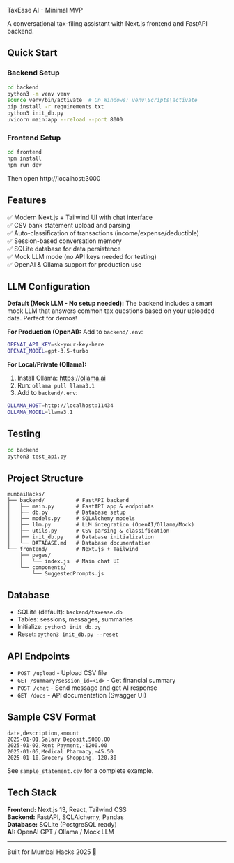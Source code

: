 TaxEase AI - Minimal MVP

A conversational tax-filing assistant with Next.js frontend and FastAPI backend.

## Quick Start

### Backend Setup

```bash
cd backend
python3 -m venv venv
source venv/bin/activate  # On Windows: venv\Scripts\activate
pip install -r requirements.txt
python3 init_db.py
uvicorn main:app --reload --port 8000
```

### Frontend Setup

```bash
cd frontend
npm install
npm run dev
```

Then open http://localhost:3000

## Features

✅ Modern Next.js + Tailwind UI with chat interface  
✅ CSV bank statement upload and parsing  
✅ Auto-classification of transactions (income/expense/deductible)  
✅ Session-based conversation memory  
✅ SQLite database for data persistence  
✅ Mock LLM mode (no API keys needed for testing)  
✅ OpenAI & Ollama support for production use  

## LLM Configuration

**Default (Mock LLM - No setup needed):**
The backend includes a smart mock LLM that answers common tax questions based on your uploaded data. Perfect for demos!

**For Production (OpenAI):**
Add to `backend/.env`:
```bash
OPENAI_API_KEY=sk-your-key-here
OPENAI_MODEL=gpt-3.5-turbo
```

**For Local/Private (Ollama):**
1. Install Ollama: https://ollama.ai
2. Run: `ollama pull llama3.1`
3. Add to `backend/.env`:
```bash
OLLAMA_HOST=http://localhost:11434
OLLAMA_MODEL=llama3.1
```

## Testing

```bash
cd backend
python3 test_api.py
```

## Project Structure

```
mumbaiHacks/
├── backend/          # FastAPI backend
│   ├── main.py       # FastAPI app & endpoints
│   ├── db.py         # Database setup
│   ├── models.py     # SQLAlchemy models
│   ├── llm.py        # LLM integration (OpenAI/Ollama/Mock)
│   ├── utils.py      # CSV parsing & classification
│   ├── init_db.py    # Database initialization
│   └── DATABASE.md   # Database documentation
└── frontend/         # Next.js + Tailwind
    ├── pages/
    │   └── index.js  # Main chat UI
    └── components/
        └── SuggestedPrompts.js
```

## Database

- SQLite (default): `backend/taxease.db`
- Tables: sessions, messages, summaries
- Initialize: `python3 init_db.py`
- Reset: `python3 init_db.py --reset`

## API Endpoints

- `POST /upload` - Upload CSV file
- `GET /summary?session_id=<id>` - Get financial summary
- `POST /chat` - Send message and get AI response
- `GET /docs` - API documentation (Swagger UI)

## Sample CSV Format

```csv
date,description,amount
2025-01-01,Salary Deposit,5000.00
2025-01-02,Rent Payment,-1200.00
2025-01-05,Medical Pharmacy,-45.50
2025-01-10,Grocery Shopping,-120.30
```

See `sample_statement.csv` for a complete example.

## Tech Stack

**Frontend:** Next.js 13, React, Tailwind CSS  
**Backend:** FastAPI, SQLAlchemy, Pandas  
**Database:** SQLite (PostgreSQL ready)  
**AI:** OpenAI GPT / Ollama / Mock LLM  

---

Built for Mumbai Hacks 2025 🚀
